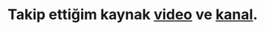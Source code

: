 # Takip ettiğim kaynak [video](https://www.youtube.com/watch?v=daK8cM_55aE&list=PLfAfrKyDRWrFg0byGVf_uJxyPPumWDSRA&index=2) ve [kanal](https://www.youtube.com/c/PROTOTURKCOM).